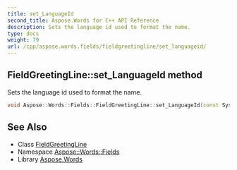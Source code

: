 ```yaml
---
title: set_LanguageId
second_title: Aspose.Words for C++ API Reference
description: Sets the language id used to format the name.
type: docs
weight: 79
url: /cpp/aspose.words.fields/fieldgreetingline/set_languageid/
---
```

## FieldGreetingLine::set_LanguageId method


Sets the language id used to format the name.

```cpp
void Aspose::Words::Fields::FieldGreetingLine::set_LanguageId(const System::String &value)
```

## See Also

* Class [FieldGreetingLine](../)
* Namespace [Aspose::Words::Fields](../../)
* Library [Aspose.Words](../../../)
